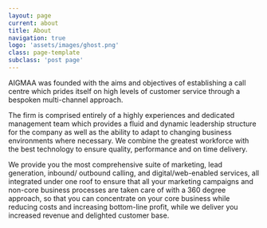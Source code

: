 ```yaml
---
layout: page
current: about
title: About
navigation: true
logo: 'assets/images/ghost.png'
class: page-template
subclass: 'post page'
---
```


AIGMAA was founded with the aims and objectives of establishing a call centre which prides itself on high levels of customer service through a bespoken multi-channel approach.

The firm is comprised entirely of a highly experiences and dedicated management team which provides a fluid and dynamic leadership structure for the company as well as the ability to adapt to changing business environments where necessary. We combine the greatest workforce with the best technology to ensure quality, performance and on time delivery.

We provide you the most comprehensive suite of marketing, lead generation, inbound/ outbound calling, and digital/web-enabled services, all integrated under one roof to ensure that all your marketing campaigns and non-core business processes are taken care of with a 360 degree approach, so that you can concentrate on your core business while reducing costs and increasing bottom-line profit, while we deliver you increased revenue and delighted customer base.

